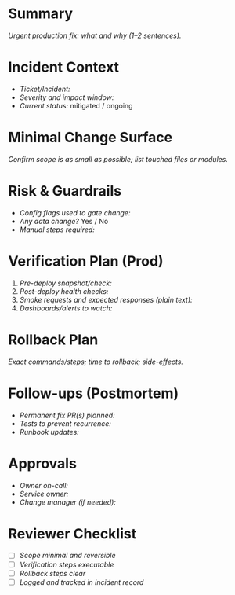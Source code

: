 # Summary
*Urgent production fix: what and why (1–2 sentences).*

# Incident Context
- *Ticket/Incident:*
- *Severity and impact window:*
- *Current status:* mitigated / ongoing

# Minimal Change Surface
*Confirm scope is as small as possible; list touched files or modules.*

# Risk & Guardrails
- *Config flags used to gate change:*
- *Any data change?* Yes / No
- *Manual steps required:*

# Verification Plan (Prod)
1. *Pre-deploy snapshot/check:*
2. *Post-deploy health checks:*
3. *Smoke requests and expected responses (plain text):*
4. *Dashboards/alerts to watch:*

# Rollback Plan
*Exact commands/steps; time to rollback; side-effects.*

# Follow-ups (Postmortem)
- *Permanent fix PR(s) planned:*
- *Tests to prevent recurrence:*
- *Runbook updates:*

# Approvals
- *Owner on-call:*
- *Service owner:*
- *Change manager (if needed):*

# Reviewer Checklist
- [ ] *Scope minimal and reversible*
- [ ] *Verification steps executable*
- [ ] *Rollback steps clear*
- [ ] *Logged and tracked in incident record*

